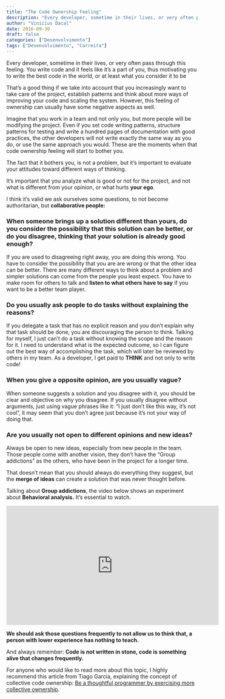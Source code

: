 ```yaml
---
title: "The Code Ownership Feeling"
description: "Every developer, sometime in their lives, or very often pass through this feeling. You write code and it feels like..."
author: "Vinicius Dacal"
date: 2016-09-30
draft: false
categories: ["Desenvolvimento"]
tags: ["Desenvolvimento", "Carreira"]
---
```


Every developer, sometime in their lives, or very often pass through this feeling. You write code and it feels like it’s a part of you, thus motivating you to write the best code in the world, or at least what you consider it to be

That’s a good thing if we take into account that you increasingly want to take care of the project, establish patterns and think about more ways of improving your code and scaling the system. However, this feeling of ownership can usually have some negative aspects as well.

Imagine that you work in a team and not only you, but more people will be modifying the project. Even if you set code writing patterns, structure patterns for testing and write a hundred pages of documentation with good practices, the other developers will not write exactly the same way as you do, or use the same approach you would. These are the moments when that code ownership feeling will start to bother you.

The fact that it bothers you, is not a problem, but it’s important to evaluate your attitudes toward different ways of thinking.

It’s important that you analyze what is good or not for the project, and not what is different from your opinion, or what hurts **your ego**.

I think it’s valid we ask ourselves some questions, to not become authoritarian, but **collaborative people:**

### When someone brings up a solution different than yours, do you consider the possibility that this solution can be better, or do you disagree, thinking that your solution is already good enough?

If you are used to disagreeing right away, you are doing this wrong. You have to consider the possibility that you are are wrong or that the other idea can be better. There are many different ways to think about a problem and simpler solutions can come from the people you least expect. You have to make room for others to talk and **listen to what others have to say** if you want to be a better team player.

### Do you usually ask people to do tasks without explaining the reasons?

If you delegate a task that has no explicit reason and you don’t explain why that task should be done, you are discouraging the person to think. Talking for myself, I just can’t do a task without knowing the scope and the reason for it. I need to understand what is the expected outcome, so I can figure out the best way of accomplishing the task, which will later be reviewed by others in my team. As a developer, I get paid to **THINK** and not only to write code!

### When you give a opposite opinion, are you usually vague?

When someone suggests a solution and you disagree with it, you should be clear and objective on why you disagree. If you usually disagree without arguments, just using vague phrases like it: “I just don’t like this way, it’s not cool”, it may seem that you don’t agree just because it’s not your way of doing that.

### Are you usually not open to different opinions and new ideas?

Always be open to new ideas, especially from new people in the team. Those people come with another vision, they don’t have the “Group addictions” as the others, who have been in the project for a longer time.

That doesn’t mean that you should always do everything they suggest, but the **merge of ideas** can create a solution that was never thought before.

Talking about **Group addictions**, the video below shows an experiment about **Behavioral analysis.** It’s essential to watch.

<center><iframe width="560" height="315" src="https://www.youtube.com/embed/y-PvBo75PDo" frameborder="0" allowfullscreen></iframe></center>

**We should ask those questions frequently to not allow us to think that, a person with lower experience has nothing to teach.**

And always remember: **Code is not written in stone, code is something alive that changes frequently.**

For anyone who would like to read more about this topic, I highly recommend this article from Tiago Garcia, explaining the concept of collective code ownership: [Be a thoughtful programmer by exercising more collective ownership](https://www.infoq.com/articles/revisit-p-collective).
